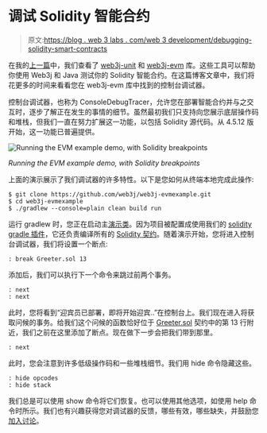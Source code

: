 # 调试 Solidity 智能合约

> 原文:[https://blog . web 3 labs . com/web 3 development/debugging-solidity-smart-contracts](https://blog.web3labs.com/web3development/debugging-solidity-smart-contracts)

在我的[上一篇](https://blog.web3labs.com/how-to-test-ethereum-smart-contracts)中，我们查看了 [web3j-unit](https://github.com/web3j/web3j-unit) 和 [web3j-evm](https://github.com/web3j/web3j-evm) 库。这些工具可以帮助你使用 Web3j 和 Java 测试你的 Solidity 智能合约。在这篇博客文章中，我们将花更多的时间来看看您在 web3j-evm 库中找到的控制台调试器。

控制台调试器，也称为 ConsoleDebugTracer，允许您在部署智能合约并与之交互时，逐步了解正在发生的事情的细节。虽然最初我们只支持向您展示底层操作码和堆栈，但我们一直在努力扩展这一功能，以包括 Solidity 源代码。从 4.5.12 版开始，这一功能已普遍提供。

![Running the EVM example demo, with Solidity breakpoints](../Images/2eb95db6867217c5551d496177aa350c.png)

*Running the EVM example demo, with Solidity breakpoints*

上面的演示展示了我们调试器的许多特性。以下是您如何从终端本地完成此操作:

```
$ git clone https://github.com/web3j/web3j-evmexample.git
$ cd web3j-evmexample
$ ./gradlew --console=plain clean build run
```

运行 gradlew 时，您正在启动主[演示类](https://github.com/web3j/web3j-evmexample/blob/master/src/main/java/org/web3j/web3jevmexample/Demo.java)。因为项目被配置成使用我们的 [solidity gradle 插件](https://github.com/web3j/web3j-gradle-plugin)，它还负责编译所有的 [Solidity 契约](https://github.com/web3j/web3j-evmexample/tree/master/src/main/solidity)。随着演示开始，您将进入控制台调试器，我们将设置一个断点:

```
: break Greeter.sol 13

```

添加后，我们可以执行下一个命令来跳过前两个事务。

```
: next
: next
```

此时，您将看到“迎宾员已部署，即将开始迎宾..”在控制台上。我们现在进入将获取问候的事务。给我们这个问候的函数恰好位于 [Greeter.sol](https://github.com/web3j/web3j-evmexample/blob/master/src/main/solidity/Greeter.sol) 契约中的第 13 行附近，我们之前在这里添加了断点。现在做下一步会把我们带到那里。

```
: next
```

此时，您会注意到许多低级操作码和一些堆栈细节。我们用 hide 命令隐藏这些。

```
: hide opcodes
: hide stack
```

我们总是可以使用 show 命令将它们恢复。也可以使用其他选项，如使用 help 命令时所示。我们也有兴趣获得您对调试器的反馈，哪些有效，哪些缺失，并鼓励您[加入讨论](https://community.web3labs.com/)。